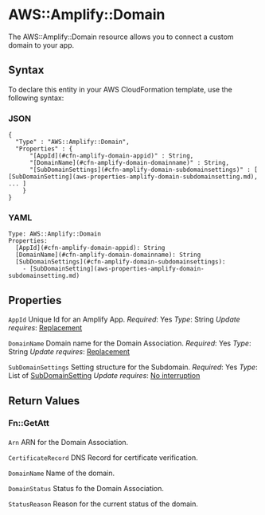 # AWS::Amplify::Domain<a name="aws-resource-amplify-domain"></a>

 The AWS::Amplify::Domain resource allows you to connect a custom domain to your app\.

## Syntax<a name="aws-resource-amplify-domain-syntax"></a>

To declare this entity in your AWS CloudFormation template, use the following syntax:

### JSON<a name="aws-resource-amplify-domain-syntax.json"></a>

```
{
  "Type" : "AWS::Amplify::Domain",
  "Properties" : {
      "[AppId](#cfn-amplify-domain-appid)" : String,
      "[DomainName](#cfn-amplify-domain-domainname)" : String,
      "[SubDomainSettings](#cfn-amplify-domain-subdomainsettings)" : [ [SubDomainSetting](aws-properties-amplify-domain-subdomainsetting.md), ... ]
    }
}
```

### YAML<a name="aws-resource-amplify-domain-syntax.yaml"></a>

```
Type: AWS::Amplify::Domain
Properties:
  [AppId](#cfn-amplify-domain-appid): String
  [DomainName](#cfn-amplify-domain-domainname): String
  [SubDomainSettings](#cfn-amplify-domain-subdomainsettings):
    - [SubDomainSetting](aws-properties-amplify-domain-subdomainsetting.md)
```

## Properties<a name="aws-resource-amplify-domain-properties"></a>

`AppId`  <a name="cfn-amplify-domain-appid"></a>
 Unique Id for an Amplify App\.
*Required*: Yes
*Type*: String
*Update requires*: [Replacement](https://docs.aws.amazon.com/AWSCloudFormation/latest/UserGuide/using-cfn-updating-stacks-update-behaviors.html#update-replacement)

`DomainName`  <a name="cfn-amplify-domain-domainname"></a>
 Domain name for the Domain Association\.
*Required*: Yes
*Type*: String
*Update requires*: [Replacement](https://docs.aws.amazon.com/AWSCloudFormation/latest/UserGuide/using-cfn-updating-stacks-update-behaviors.html#update-replacement)

`SubDomainSettings`  <a name="cfn-amplify-domain-subdomainsettings"></a>
 Setting structure for the Subdomain\.
*Required*: Yes
*Type*: List of [SubDomainSetting](aws-properties-amplify-domain-subdomainsetting.md)
*Update requires*: [No interruption](https://docs.aws.amazon.com/AWSCloudFormation/latest/UserGuide/using-cfn-updating-stacks-update-behaviors.html#update-no-interrupt)

## Return Values<a name="aws-resource-amplify-domain-return-values"></a>

### Fn::GetAtt<a name="aws-resource-amplify-domain-return-values-fn--getatt"></a>

#### <a name="aws-resource-amplify-domain-return-values-fn--getatt-fn--getatt"></a>

`Arn`  <a name="Arn-fn::getatt"></a>
ARN for the Domain Association\.

`CertificateRecord`  <a name="CertificateRecord-fn::getatt"></a>
DNS Record for certificate verification\.

`DomainName`  <a name="DomainName-fn::getatt"></a>
Name of the domain\.

`DomainStatus`  <a name="DomainStatus-fn::getatt"></a>
Status fo the Domain Association\.

`StatusReason`  <a name="StatusReason-fn::getatt"></a>
Reason for the current status of the domain\.

